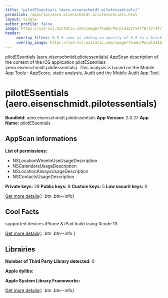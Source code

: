 ```yaml
---
title: "pilotESsentials (aero.eisenschmidt.pilotessentials)"
permalink: /apps/ios/aero.eisenschmidt.pilotessentials.html
layout: single
author_profile: false
image: https://is3-ssl.mzstatic.com/image/thumb/Purple122/v4/f6/37/14/f63714a2-30cb-dc70-deb8-a83c91375117/AppIcon-0-0-1x_U007emarketing-0-0-0-7-0-0-sRGB-0-0-0-GLES2_U002c0-512MB-85-220-0-0.png/512x512bb.jpg
header: 
     overlay_filter: 0.5 # same as adding an opacity of 0.5 to a black background
     overlay_image: https://is3-ssl.mzstatic.com/image/thumb/Purple122/v4/f6/37/14/f63714a2-30cb-dc70-deb8-a83c91375117/AppIcon-0-0-1x_U007emarketing-0-0-0-7-0-0-sRGB-0-0-0-GLES2_U002c0-512MB-85-220-0-0.png/512x512bb.jpg
---
```

pilotESsentials (aero.eisenschmidt.pilotessentials) AppScan description of the content of the iOS application pilotESsentials (aero.eisenschmidt.pilotessentials). This analysis is based on the Mobile App Tools : AppScore, static analysis, Audit and the Mobile Audit App Tool.

# pilotESsentials (aero.eisenschmidt.pilotessentials)

**BundleId:** aero.eisenschmidt.pilotessentials
**App Version:** 2.0.27
**App Name:** pilotESsentials


## AppScan informations 

**List of permissions:** 
- NSLocationWhenInUseUsageDescription
- NSCalendarsUsageDescription
- NSLocationAlwaysUsageDescription
- NSContactsUsageDescription
  
  
**Private keys:** 29
**Public keys:** 8
**Custom keys:** 5
**Low securit keys:** 0
  
[Get more details](/pricing.html){: .btn .btn--info}

## Cool Facts

supported devices iPhone & iPad
build using Xcode 13
  
[Get more details](/pricing.html){: .btn .btn--info }

## Librairies 
**Number of Third Party Library detected:** 0


**Apple dylibs:**


**Apple System Library Frameworks:**


  
[Get more details](/pricing.html){: .btn .btn--info}

